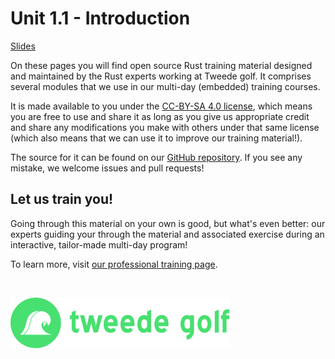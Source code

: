 # Unit 1.1 - Introduction

<a href="/rust-training/slides/1_1-introduction/" target="_blank">Slides</a>

On these pages you will find open source Rust training material designed and maintained by the Rust experts working at Tweede golf.
It comprises several modules that we use in our multi-day (embedded) training courses.

It is made available to you under the [CC-BY-SA 4.0 license](https://creativecommons.org/licenses/by-sa/4.0/), which means you
are free to use and share it as long as you give us appropriate credit and share any modifications you make
with others under that same license (which also means that we can use it to improve our training material!).

The source for it can be found on our [GitHub repository](https://github.com/tweedegolf/rust-training).
If you see any mistake, we welcome issues and pull requests!

## Let us train you!

Going through this material on your own is good, but what's even better: our experts guiding your through the material and associated
exercise during an interactive, tailor-made multi-day program!

To learn more, visit [our professional training page](https://tweedegolf.nl/en/expertise/rust/workshops).

<p><br><p>

![Tweede golf logo](tweedegolf-logo.svg)
